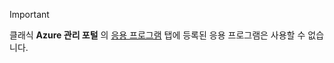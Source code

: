 > [!IMPORTANT]
> 클래식 **Azure 관리 포털** 의 [응용 프로그램](https://manage.windowsazure.com/) 탭에 등록된 응용 프로그램은 사용할 수 없습니다.
> 
> 



<!--HONumber=Jan17_HO1-->


